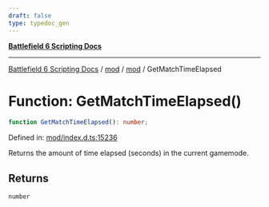 ```yaml
---
draft: false
type: typedoc_gen
---
```


[**Battlefield 6 Scripting Docs**](../../../_index.md)

***

[Battlefield 6 Scripting Docs](../../../_index.md) / [mod](../../_index.md) / [mod](../_index.md) / GetMatchTimeElapsed

# Function: GetMatchTimeElapsed()

```ts
function GetMatchTimeElapsed(): number;
```

Defined in: [mod/index.d.ts:15236](https://github.com/battlefield-portal-community/portal-docs/blob/ff09b2690670f74de7e97198022e5a97ff1161ff/generators/santiago/mod/index.d.ts#L15236)

Returns the amount of time elapsed (seconds) in the current gamemode.

## Returns

`number`
